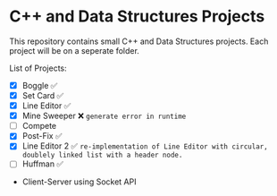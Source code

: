 # C++ and Data Structures Projects 
This repository contains small C++ and Data Structures projects. Each project will be on a seperate folder.

List of Projects:
- [x] Boggle :white_check_mark:
- [x] Set Card :white_check_mark:
- [x] Line Editor :white_check_mark:
- [x] Mine Sweeper :x: `generate error in runtime`
- [ ] Compete
- [x] Post-Fix :white_check_mark:
- [x] Line Editor 2 :white_check_mark:
          `re-implementation of Line Editor with circular, doublely linked list with a header node.`
- [ ] Huffman :white_check_mark:
- Client-Server using Socket API
